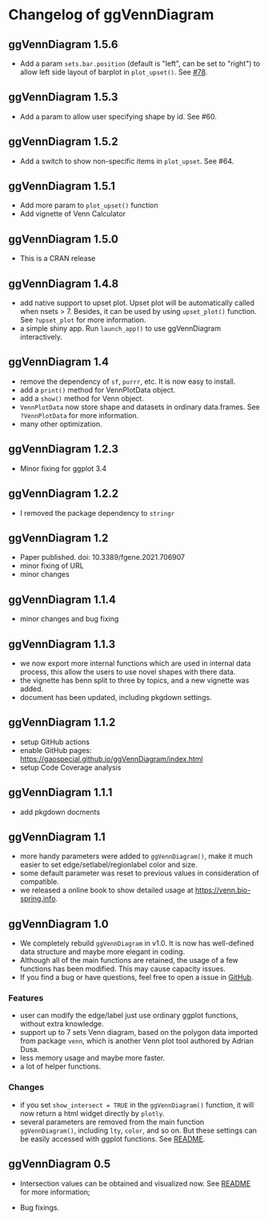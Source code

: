 # Changelog of ggVennDiagram

## ggVennDiagram 1.5.6

* Add a param `sets.bar.position` (default is "left", can be set to "right") to allow left side layout of barplot in `plot_upset()`. See [#78](https://github.com/gaospecial/ggVennDiagram/issues/78).

## ggVennDiagram 1.5.3

* Add a param to allow user specifying shape by id. See #60.

## ggVennDiagram 1.5.2

* Add a switch to show non-specific items in `plot_upset`. See #64.

## ggVennDiagram 1.5.1

* Add more param to `plot_upset()` function
* Add vignette of Venn Calculator

## ggVennDiagram 1.5.0

* This is a CRAN release

## ggVennDiagram 1.4.8

* add native support to upset plot. Upset plot will be automatically called when nsets > 7. Besides, it can be used by using `upset_plot()` function. See `?upset_plot` for more information.
* a simple shiny app. Run `launch_app()` to use ggVennDiagram interactively.

## ggVennDiagram 1.4

* remove the dependency of `sf`, `purrr`, etc. It is now easy to install.
* add a `print()` method for VennPlotData object.
* add a `show()` method for Venn object.
* `VennPlotData` now store shape and datasets in ordinary data.frames. See `?VennPlotData` for more information.
* many other optimization.

## ggVennDiagram 1.2.3

* Minor fixing for ggplot 3.4

## ggVennDiagram 1.2.2

* I removed the package dependency to `stringr`

## ggVennDiagram 1.2

* Paper published. doi: 10.3389/fgene.2021.706907
* minor fixing of URL
* minor changes

## ggVennDiagram 1.1.4

* minor changes and bug fixing

## ggVennDiagram 1.1.3

* we now export more internal functions which are used in internal data process,
this allow the users to use novel shapes with there data.
* the vignette has benn split to three by topics, and a new vignette was added.
* document has been updated, including pkgdown settings.

## ggVennDiagram 1.1.2

* setup GitHub actions
* enable GitHub pages: https://gaospecial.github.io/ggVennDiagram/index.html
* setup Code Coverage analysis

## ggVennDiagram 1.1.1

* add pkgdown docments

## ggVennDiagram 1.1

* more handy parameters were added to `ggVennDiagram()`, make it much easier to set edge/setlabel/regionlabel color and size.
* some default parameter was reset to previous values in consideration of compatible.
* we released a online book to show detailed usage at https://venn.bio-spring.info.

## ggVennDiagram 1.0

* We completely rebuild `ggVennDiagram` in v1.0. It is now has well-defined data structure and maybe more elegant in coding.
* Although all of the main functions are retained, the usage of a few functions has been modified. This may cause capacity issues.
* If you find a bug or have questions, feel free to open a issue in [GitHub](https://github.com/gaospecial/ggVennDiagram/issues).

### Features

* user can modify the edge/label just use ordinary ggplot functions, without extra knowledge.
* support up to 7 sets Venn diagram, based on the polygon data imported from package `venn`, which is another Venn plot tool authored by Adrian Dusa.
* less memory usage and maybe more faster.
* a lot of helper functions.

### Changes

* if you set `show_intersect = TRUE` in the `ggVennDiagram()` function, it will now return a html widget directly by `plotly`. 
* several parameters are removed from the main function `ggVennDiagram()`, including `lty`, `color`, and so on. But these settings can be easily accessed with ggplot functions. See [README](./README.md).

## ggVennDiagram 0.5

* Intersection values can be obtained and visualized now. See [README](./README.md) for more information;

* Bug fixings.
